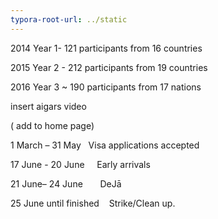 ```yaml
---
typora-root-url: ../static
---
```


2014 Year 1- 121 participants from 16 countries

2015 Year 2 - 212 participants from 19 countries 

2016 Year 3  ~ 190 participants from 17 nations



insert aigars video



( add to home page)

1 March – 31 May   	Visa applications accepted 

17 June - 20 June     	Early arrivals  

21 June– 24 June      	 DeJā 

25 June until finished    Strike/Clean up.

